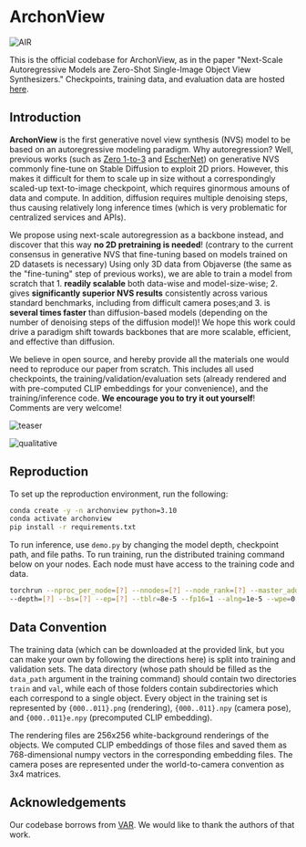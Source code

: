 # ArchonView

![AIR](https://github.com/user-attachments/assets/f9655065-f271-45a6-8e56-23c9c27f8763)

This is the official codebase for ArchonView, as in the paper "Next-Scale Autoregressive Models are Zero-Shot Single-Image Object View Synthesizers." Checkpoints, training data, and evaluation data are hosted [here](https://huggingface.co/datasets/anon8567671/ArchonView/). 

## Introduction

__ArchonView__ is the first generative novel view synthesis (NVS) model to be based on an autoregressive modeling paradigm. Why autoregression? Well, previous works (such as [Zero 1-to-3](https://github.com/cvlab-columbia/zero123) and [EscherNet](https://github.com/kxhit/EscherNet)) on generative NVS commonly fine-tune on Stable Diffusion to exploit 2D priors. However, this makes it difficult for them to scale up in size without a correspondingly scaled-up text-to-image checkpoint, which requires ginormous amouns of data and compute. In addition, diffusion requires multiple denoising steps, thus causing relatively long inference times (which is very problematic for centralized services and APIs). 

We propose using next-scale autoregression as a backbone instead, and discover that this way __no 2D pretraining is needed__! (contrary to the current consensus in generative NVS that fine-tuning based on models trained on 2D datasets is necessary) Using only 3D data from Objaverse (the same as the "fine-tuning" step of previous works), we are able to train a model from scratch that 1. __readily scalable__ both data-wise and model-size-wise; 2. gives __significantly superior NVS results__ consistently across various standard benchmarks, including from difficult camera poses;and 3. is __several times faster__ than diffusion-based models (depending on the number of denoising steps of the diffusion model)! We hope this work could drive a paradigm shift towards backbones that are more scalable, efficient, and effective than diffusion.

We believe in open source, and hereby provide all the materials one would need to reproduce our paper from scratch. This includes all used checkpoints, the training/validation/evaluation sets (already rendered and with pre-computed CLIP embeddings for your convenience), and the training/inference code. __We encourage you to try it out yourself__! Comments are very welcome!

![teaser](https://github.com/user-attachments/assets/64e8c0dc-672b-4df5-b641-b579ff4dc973)

![qualitative](https://github.com/user-attachments/assets/e24f1bda-4540-4427-b0ac-27692f6055ac)

## Reproduction

To set up the reproduction environment, run the following:
```bash
conda create -y -n archonview python=3.10
conda activate archonview
pip install -r requirements.txt
```

To run inference, use `demo.py` by changing the model depth, checkpoint path, and file paths. To run training, run the distributed training command below on your nodes. Each node must have access to the training code and data.
```bash
torchrun --nproc_per_node=[?] --nnodes=[?] --node_rank=[?] --master_addr=[?] --master_port=[?] train.py \
--depth=[?] --bs=[?] --ep=[?] --tblr=8e-5 --fp16=1 --alng=1e-5 --wpe=0.01 --twde=0.08  --data_path=[?]
```

## Data Convention

The training data (which can be downloaded at the provided link, but you can make your own by following the directions here) is split into training and validation sets. The data directory (whose path should be filled as the `data_path` argument in the training command) should contain two directories `train` and `val`, while each of those folders contain subdirectories which each correspond to a single object. Every object in the training set is represented by `{000..011}.png` (rendering), `{000..011}.npy` (camera pose), and `{000..011}e.npy` (precomputed CLIP embedding). 

The rendering files are 256x256 white-background renderings of the objects. We computed CLIP embeddings of those files and saved them as 768-dimensional numpy vectors in the corresponding embedding files. The camera poses are represented under the world-to-camera convention as 3x4 matrices. 

## Acknowledgements

Our codebase borrows from [VAR](https://github.com/FoundationVision/VAR). We would like to thank the authors of that work.
